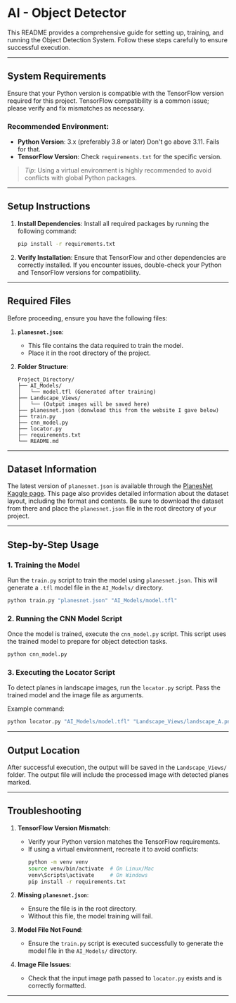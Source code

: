 # AI - Object Detector

This README provides a comprehensive guide for setting up, training, and running the Object Detection System. Follow these steps carefully to ensure successful execution.

---

## System Requirements

Ensure that your Python version is compatible with the TensorFlow version required for this project. TensorFlow compatibility is a common issue; please verify and fix mismatches as necessary.

### Recommended Environment:
- **Python Version**: 3.x (preferably 3.8 or later) Don't go above 3.11. Fails for that.
- **TensorFlow Version**: Check `requirements.txt` for the specific version.

> *Tip*: Using a virtual environment is highly recommended to avoid conflicts with global Python packages.

---

## Setup Instructions

1. **Install Dependencies**:
    Install all required packages by running the following command:

    ```bash
    pip install -r requirements.txt
    ```

2. **Verify Installation**:
    Ensure that TensorFlow and other dependencies are correctly installed. If you encounter issues, double-check your Python and TensorFlow versions for compatibility.

---

## Required Files

Before proceeding, ensure you have the following files:

1. **`planesnet.json`**:
   - This file contains the data required to train the model.
   - Place it in the root directory of the project.

2. **Folder Structure**:
    ```plaintext
    Project_Directory/
    ├── AI_Models/
    │   └── model.tfl (Generated after training)
    ├── Landscape_Views/
    │   └── (Output images will be saved here)
    ├── planesnet.json (donwload this from the website I gave below)
    ├── train.py
    ├── cnn_model.py
    ├── locator.py
    ├── requirements.txt
    └── README.md
    ```

---

## Dataset Information

The latest version of `planesnet.json` is available through the [PlanesNet Kaggle page](https://www.kaggle.com/rhammell/planesnet). This page also provides detailed information about the dataset layout, including the format and contents. Be sure to download the dataset from there and place the `planesnet.json` file in the root directory of your project.

---

## Step-by-Step Usage

### 1. **Training the Model**
Run the `train.py` script to train the model using `planesnet.json`. This will generate a `.tfl` model file in the `AI_Models/` directory.

```bash
python train.py "planesnet.json" "AI_Models/model.tfl"
```

### 2. **Running the CNN Model Script**
Once the model is trained, execute the `cnn_model.py` script. This script uses the trained model to prepare for object detection tasks.

```bash
python cnn_model.py
```

### 3. **Executing the Locator Script**
To detect planes in landscape images, run the `locator.py` script. Pass the trained model and the image file as arguments.

Example command:

```bash
python locator.py "AI_Models/model.tfl" "Landscape_Views/landscape_A.png"
```

---

## Output Location

After successful execution, the output will be saved in the `Landscape_Views/` folder. The output file will include the processed image with detected planes marked.

---

## Troubleshooting

1. **TensorFlow Version Mismatch**:
    - Verify your Python version matches the TensorFlow requirements.
    - If using a virtual environment, recreate it to avoid conflicts:
      ```bash
      python -m venv venv
      source venv/bin/activate  # On Linux/Mac
      venv\Scripts\activate     # On Windows
      pip install -r requirements.txt
      ```

2. **Missing `planesnet.json`**:
    - Ensure the file is in the root directory.
    - Without this file, the model training will fail.

3. **Model File Not Found**:
    - Ensure the `train.py` script is executed successfully to generate the model file in the `AI_Models/` directory.

4. **Image File Issues**:
    - Check that the input image path passed to `locator.py` exists and is correctly formatted.

---
